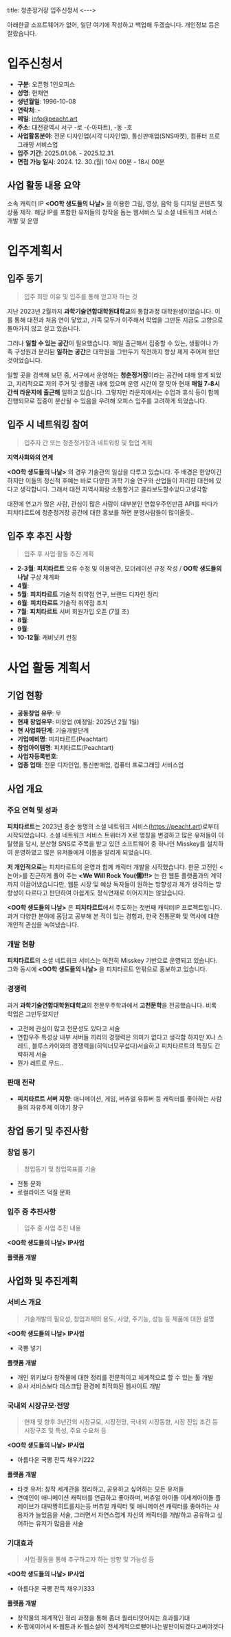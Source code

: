 title: 청춘정거장 입주신청서
<--->

아래한글 소프트웨어가 없어, 일단 여기에 작성하고 백업해 두겠습니다. 개인정보 등은 잘랐습니다.

# 입주신청서

* **구분**: 오픈형 1인오피스
* **성명**: 현재연
* **생년월일**: 1996-10-08
* **연락처**: -
* **메일**: info@peacht.art
* **주소**: 대전광역시 서구 -로 -(-아파트), -동 -호
* **사업활동분야**: 전문 디자인업(시각 디자인업), 통신판매업(SNS마켓), 컴퓨터 프로그래밍 서비스업
* **입주 기간**: 2025.01.06. - 2025.12.31.
* **면접 가능 일시**: 2024. 12. 30.(월) 10시 00분 - 18시 00분

## 사업 활동 내용 요약
소속 캐릭터 IP **<OO학 생도들의 나날>** 을 이용한 그림, 영상, 음악 등 디지털 콘텐츠 및 상품 제작. 해당 IP를 포함한 유저들의 창작을 돕는 웹서비스 및 소셜 네트워크 서비스 개발 및 운영

# 입주계획서

## 입주 동기
> 입주 희망 이유 및 입주를 통해 얻고자 하는 것

지난 2023년 2월까지 **과학기술연합대학원대학교**의 통합과정 대학원생이었습니다. 이를 통해 대전과 처음 연이 닿았고, 가족 모두가 이주해서 학업을 그만둔 지금도 고향으로 돌아가지 않고 살고 있습니다.

그러나 **일할 수 있는 공간**이 필요했습니다. 매일 출근해서 집중할 수 있는, 생활이나 가족 구성원과 분리된 **일하는 공간**은 대학원을 그만두기 직전까지 항상 제게 주어져 왔던 것이었습니다.

일할 곳을 검색해 보던 중, 서구에서 운영하는 **청춘정거장**이라는 공간에 대해 알게 되었고, 지리적으로 저의 주거 및 생활권 내에 있으며 운영 시간이 잘 맞아 현재 **매일 7-8시간씩 라운지에 출근해** 일하고 있습니다. 그렇지만 라운지에서는 수업과 휴식 등이 함께 진행되므로 집중이 분산될 수 있음을 우려해 오피스 입주를 고려하게 되었습니다.

## 입주 시 네트워킹 참여
> 입주자 간 또는 청춘정거장과 네트워킹 및 협업 계획

**지역사회와의 연계**

**<OO학 생도들의 나날>** 의 경우 기술관의 일상을 다루고 있습니다. 주 배경은 한양이긴 하지만 이들의 정신적 후예는 바로 다양한 과학 기술 연구와 산업들이 자리한 대전에 있다고 생각합니다. 그래서 대전 지역사회랑 소통할거고 콜라보도할수있다고생각함

대전에 연고가 많은 사람, 관심이 많은 사람이 대부분인 연합우주인만큼 API를 따다가 피치타르트에 청춘정거장 공간에 대한 홍보를 하면 분명사람들이 많이올듯..

## 입주 후 추진 사항
> 입주 후 사업·활동 추진 계획

* **2-3월**: **피치타르트** 오류 수정 및 이용약관, 모더레이션 규정 작성 / **OO학 생도들의 나날** 구상 체계화
* **4월**:
* **5월**: **피치타르트** 기술적 취약점 연구, 브랜드 디자인 정리
* **6월**: **피치타르트** 기술적 취약점 조치
* **7월**: **피치타르트** 서버 회원가입 오픈 (7월 초)
* **8월**:
* **9월**: 
* **10-12월**: 캐비닛키 런칭

# 사업 활동 계획서

## 기업 현황

* **공동창업 유무**: 무
* **현재 창업유무**: 미창업 (예정일: 2025년 2월 1일)
* **현 사업화단계**: 기술개발단계
* **기업예비명**: 피치타르트(Peachtart)
* **창업아이템명**: 피치타르트(Peachtart)
* **사업자등록번호**:
* **업종 업태**: 전문 디자인업, 통신판매업, 컴퓨터 프로그래밍 서비스업

## 사업 개요

### 주요 연혁 및 성과

**피치타르트**는 2023년 중순 동명의 소셜 네트워크 서비스(https://peacht.art)로부터 시작되었습니다. 소셜 네트워크 서비스 트위터가 X로 명칭을 변경하고 많은 유저들이 이탈했을 당시, 분산형 SNS로 주목을 받고 있던 소프트웨어 중 하나인 Misskey를 설치하여 운영하였고 많은 유저들에게 이름을 알리게 되었습니다.

**저 개인적으로**는 피치타르트의 운영과 함께 캐릭터 개발을 시작했습니다. 한문 고전인 <논어>를 친근하게 풀어 주는 **<We Will Rock You(儒)!!>** 는 한 웹툰 플랫폼과의 계약까지 이끌어냈습니다만, 웹툰 시장 및 예상 독자들이 원하는 방향성과 제가 생각하는 방향성이 다르다고 판단하여 아쉽게도 정식연재로 이어지지는 않았습니다.

**<OO학 생도들의 나날>** 은 **피치타르트**에서 주도하는 첫번째 캐릭터IP 프로젝트입니다. 과거 다양한 분야에 몸담고 공부해 본 적이 있는 경험과, 한국 전통문화 및 역사에 대한 개인적 관심을 녹여냈습니다.

### 개발 현황

**피치타르트**의 소셜 네트워크 서비스는 여전히 Misskey 기반으로 운영되고 있습니다. 그와 동시에 **<OO학 생도들의 나날>** 을 피치타르트 안팎으로 홍보하고 있습니다.


### 경쟁력

과거 **과학기술연합대학원대학교**의 천문우주학과에서 **고천문학**을 전공했습니다. 비록 학업은 그만두었지만 
- 고전에 관심이 많고 전문성도 있다고 서술
- 연합우주 특성상 내부 서버들 끼리의 경쟁력은 의미가 없다고 생각함 하지만 X나 스레드, 블루스카이와의 경쟁력을(히익너모무섭다)서술하고 피치타르트의 특징도 간략하게 서술
- 뭔가 레트로 무드..

### 판매 전략

- **피치타르트 서버 지향**: 애니메이션, 게임, 버츄얼 유튜버 등 캐릭터를 좋아하는 사람들의 자유주제 이야기 창구

## 창업 동기 및 추진사항

### 창업 동기
> 창업동기 및 창업목표를 기술

- 전통 문화
- 로컬라이즈 덕질 문화

### 입주 중 추진사항
> 입주 중 사업 추진 내용

**<OO학 생도들의 나날> IP사업**

**플랫폼 개발**

## 사업화 및 추진계획

### 서비스 개요
> 기술개발의 필요성, 창업과제의 용도, 사양, 주기능, 성능 등 제품에 대한 설명

**<OO학 생도들의 나날> IP사업**

- 국뽕 넣기

**플랫폼 개발**

- 개인 위키보다 창작물에 대한 정리를 전문적이고 체계적으로 할 수 있는 툴 개발
- 유사 서비스보다 데스크탑 환경에 최적화된 웹사이트 개발

### 국내외 시장규모·전망
> 현재 및 향후 3년간의 시장규모, 시장전망, 국내외 시장동향, 시장 진입 조건 등 시장구조 및 특성, 주요 수요처 등

**<OO학 생도들의 나날> IP사업**

- 아름다운 국뽕 잔뜩 채우기222

**플랫폼 개발**

- 타겟 유저: 창작 세계관을 정리하고, 공유하고 싶어하는 모든 유저들
- 연예인이 애니메이션 캐릭터를 언급하고 좋아하며, 버츄얼 아이돌 이세계아이돌 플레이브가 대박짱히트를치는등 버츄얼 캐릭터 및 애니메이션 캐릭터를 좋아하는 사용자가 늘었음을 서술, 그러면서 자연스럽게 자신의 캐릭터를 개발하고 공유하고 싶어하는 유저가 많음을 서술

### 기대효과
> 사업·활동을 통해 추구하고자 하는 방향 및 가능성 등

**<OO학 생도들의 나날> IP사업**

- 아름다운 국뽕 잔뜩 채우기333

**플랫폼 개발**

- 창작물의 체계적인 정리 과정을 통해 좀더 퀄리티잇어지는 효과를기대
- K-팝에이어서 K-웹툰과 K-웹소설이 전세계적으로뻗어나는발판이되겠다고써야겟다